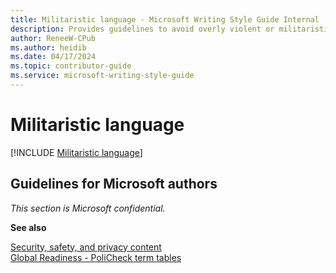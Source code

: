 ```yaml
---
title: Militaristic language - Microsoft Writing Style Guide Internal
description: Provides guidelines to avoid overly violent or militaristic language in everyday communications.
author: ReneeW-CPub
ms.author: heidib
ms.date: 04/17/2024
ms.topic: contributor-guide
ms.service: microsoft-writing-style-guide
---
```


# Militaristic language

[!INCLUDE [Militaristic language](~/../includes/militaristic-language.md)]

## Guidelines for Microsoft authors

*This section is Microsoft confidential.*

**See also**  

[Security, safety, and privacy content](security-safety-and-privacy-content.md)  
[Global Readiness - PoliCheck term tables](https://policheck.microsoft.com/Pages/DisplayTermDetails.aspx)  

